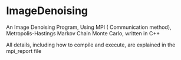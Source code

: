 # ImageDenoising
An Image Denoising Program, Using MPI ( Communication method), Metropolis-Hastings Markov Chain Monte Carlo, written in C++

All details, including how to compile and execute, are explained in the mpi_report file

